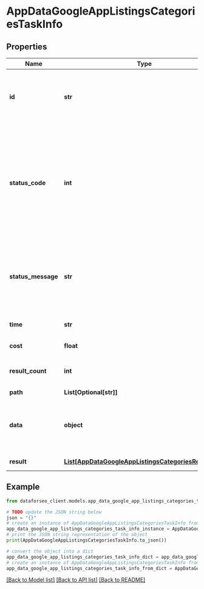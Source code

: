 # AppDataGoogleAppListingsCategoriesTaskInfo


## Properties

Name | Type | Description | Notes
------------ | ------------- | ------------- | -------------
**id** | **str** | task identifier unique task identifier in our system in the UUID format | [optional] 
**status_code** | **int** | status code of the task generated by DataForSEO, can be within the following range: 10000-60000 you can find the full list of the response codes here | [optional] 
**status_message** | **str** | informational message of the task you can find the full list of general informational messages here | [optional] 
**time** | **str** | execution time, seconds | [optional] 
**cost** | **float** | total tasks cost, USD | [optional] 
**result_count** | **int** | number of elements in the result array | [optional] 
**path** | **List[Optional[str]]** | URL path | [optional] 
**data** | **object** | contains the same parameters that you specified in the POST request | [optional] 
**result** | [**List[AppDataGoogleAppListingsCategoriesResultInfo]**](AppDataGoogleAppListingsCategoriesResultInfo.md) | array of results | [optional] 

## Example

```python
from dataforseo_client.models.app_data_google_app_listings_categories_task_info import AppDataGoogleAppListingsCategoriesTaskInfo

# TODO update the JSON string below
json = "{}"
# create an instance of AppDataGoogleAppListingsCategoriesTaskInfo from a JSON string
app_data_google_app_listings_categories_task_info_instance = AppDataGoogleAppListingsCategoriesTaskInfo.from_json(json)
# print the JSON string representation of the object
print(AppDataGoogleAppListingsCategoriesTaskInfo.to_json())

# convert the object into a dict
app_data_google_app_listings_categories_task_info_dict = app_data_google_app_listings_categories_task_info_instance.to_dict()
# create an instance of AppDataGoogleAppListingsCategoriesTaskInfo from a dict
app_data_google_app_listings_categories_task_info_from_dict = AppDataGoogleAppListingsCategoriesTaskInfo.from_dict(app_data_google_app_listings_categories_task_info_dict)
```
[[Back to Model list]](../README.md#documentation-for-models) [[Back to API list]](../README.md#documentation-for-api-endpoints) [[Back to README]](../README.md)


